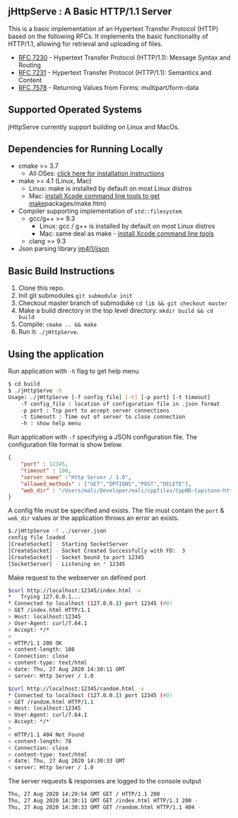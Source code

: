 ## jHttpServe : A Basic HTTP/1.1 Server

This is a basic implementation of an Hypertext Transfer Protocol (HTTP) based on the following RFCs. It implements the basic functionality of HTTP/1.1, allowing for retrieval and uploading of files.
* [RFC 7230](https://tools.ietf.org/html/rfc7230) - Hypertext Transfer Protocol (HTTP/1.1): Message Syntax and Routing
* [RFC 7231](https://tools.ietf.org/html/rfc7231) - Hypertext Transfer Protocol (HTTP/1.1): Semantics and Content
* [RFC 7578](https://tools.ietf.org/html/rfc7578) - Returning Values from Forms: multipart/form-data

## Supported Operated Systems
jHttpServe currently support building on Linux and MacOs.

## Dependencies for Running Locally
* cmake >= 3.7
  * All OSes: [click here for installation instructions](https://cmake.org/install/)
* make >= 4.1 (Linux, Mac)
  * Linux: make is installed by default on most Linux distros
  * Mac: [install Xcode command line tools to get make](https://developer.apple.com/xcode/features/)packages/make.htm)
* Compiler supporting implementation of `std::filesystem`
  * gcc/g++ >= 9.3
    * Linux: gcc / g++ is installed by default on most Linux distros
    * Mac: same deal as make - [install Xcode command line tools](https://developer.apple.com/xcode/features/)
  * clang >= 9.3
* Json parsing library [jm4l1/jjson](https://github.com/jm4l1/jjson)
## Basic Build Instructions

1. Clone this repo.
2. Init git submodules `git submodule init`
3. Checkout master branch of submoduke `cd lib && git checkout master`
4. Make a build directory in the top level directory: `mkdir build && cd build`
5. Compile: `cmake .. && make`
6. Run it: `./jHttpServe`.

## Using the application
Run application with `-h` flag to get help menu
```bash
$ cd build
$ ./jHttpServe -h
Usage: ./jHttpServe [-f config_file] [-h] [-p port] [-t timeout]
	-f config_file : location of configuration file in .json format
	-p port : Tcp port to accept server connections
	-t timeoutt : Time out of server to close connection
	-h : show help menu
```

Run application with `-f` specifying a JSON configuration file. The configuration file format is show below.
``` json
{
    "port" : 12345,
    "timeout" : 100,
    "server_name" :"Http Server / 1.0",
    "allowed_methods" : ["GET","OPTIONS","POST","DELETE"],
    "web_dir" : "/Users/mali/Developer/mali/cppfiles/CppND-Capstone-http-server/www"
}
```
A config file must be specified and exists. The file must contain the `port` & `web_dir` values or the application throws an error an exists.
```bash
$./jHttpServe -f ../server.json
config file loaded
[CreateSocket] - Starting SocketServer
[CreateSocket] - Socket Created Successfully with FD:  3
[CreateSocket] - Socket bound to port 12345
[SocketServer] - Listening on * 12345
```
Make request to the webserver on defined port
```bash
$curl http://localhost:12345/index.html -v
*   Trying 127.0.0.1...
* Connected to localhost (127.0.0.1) port 12345 (#0)
> GET /index.html HTTP/1.1
> Host: localhost:12345
> User-Agent: curl/7.64.1
> Accept: */*
>
< HTTP/1.1 200 OK
< content-length: 108
< Connection: close
< content-type: text/html
< date: Thu, 27 Aug 2020 14:30:11 GMT
< server: Http Server / 1.0

$curl http://localhost:12345/random.html -v
* Connected to localhost (127.0.0.1) port 12345 (#0)
> GET /random.html HTTP/1.1
> Host: localhost:12345
> User-Agent: curl/7.64.1
> Accept: */*
>
< HTTP/1.1 404 Not Found
< content-length: 78
< Connection: close
< content-type: text/html
< date: Thu, 27 Aug 2020 14:30:33 GMT
< server: Http Server / 1.0
```
The server requests & responses are logged to the console output
```bash
Thu, 27 Aug 2020 14:29:54 GMT GET / HTTP/1.1 200 -
Thu, 27 Aug 2020 14:30:11 GMT GET /index.html HTTP/1.1 200 -
Thu, 27 Aug 2020 14:30:33 GMT GET /random.html HTTP/1.1 404 -
```